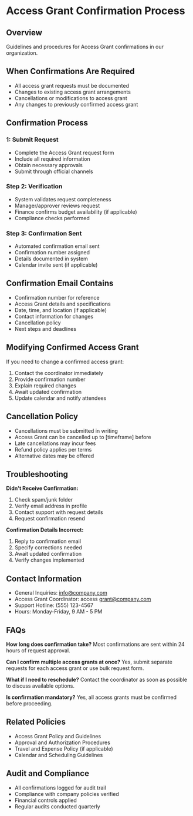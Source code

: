 # Access Grant Confirmation Process

## Overview
Guidelines and procedures for Access Grant confirmations in our organization.

## When Confirmations Are Required
- All access grant requests must be documented
- Changes to existing access grant arrangements
- Cancellations or modifications to access grant
- Any changes to previously confirmed access grant

## Confirmation Process

###  1: Submit Request
- Complete the Access Grant request form
- Include all required information
- Obtain necessary approvals
- Submit through official channels

### Step 2: Verification
- System validates request completeness
- Manager/approver reviews request
- Finance confirms budget availability (if applicable)
- Compliance checks performed

### Step 3: Confirmation Sent
- Automated confirmation email sent
- Confirmation number assigned
- Details documented in system
- Calendar invite sent (if applicable)

## Confirmation Email Contains
- Confirmation number for reference
- Access Grant details and specifications
- Date, time, and location (if applicable)
- Contact information for changes
- Cancellation policy
- Next steps and deadlines

## Modifying Confirmed Access Grant
If you need to change a confirmed access grant:
1. Contact the coordinator immediately
2. Provide confirmation number
3. Explain required changes
4. Await updated confirmation
5. Update calendar and notify attendees

## Cancellation Policy
- Cancellations must be submitted in writing
- Access Grant can be cancelled up to [timeframe] before
- Late cancellations may incur fees
- Refund policy applies per terms
- Alternative dates may be offered

## Troubleshooting

**Didn't Receive Confirmation:**
1. Check spam/junk folder
2. Verify email address in profile
3. Contact support with request details
4. Request confirmation resend

**Confirmation Details Incorrect:**
1. Reply to confirmation email
2. Specify corrections needed
3. Await updated confirmation
4. Verify changes implemented

## Contact Information
- General Inquiries: info@company.com
- Access Grant Coordinator: access grant@company.com
- Support Hotline: (555) 123-4567
- Hours: Monday-Friday, 9 AM - 5 PM

## FAQs

**How long does confirmation take?**
Most confirmations are sent within 24 hours of request approval.

**Can I confirm multiple access grants at once?**
Yes, submit separate requests for each access grant or use bulk request form.

**What if I need to reschedule?**
Contact the coordinator as soon as possible to discuss available options.

**Is confirmation mandatory?**
Yes, all access grants must be confirmed before proceeding.

## Related Policies
- Access Grant Policy and Guidelines
- Approval and Authorization Procedures
- Travel and Expense Policy (if applicable)
- Calendar and Scheduling Guidelines

## Audit and Compliance
- All confirmations logged for audit trail
- Compliance with company policies verified
- Financial controls applied
- Regular audits conducted quarterly

